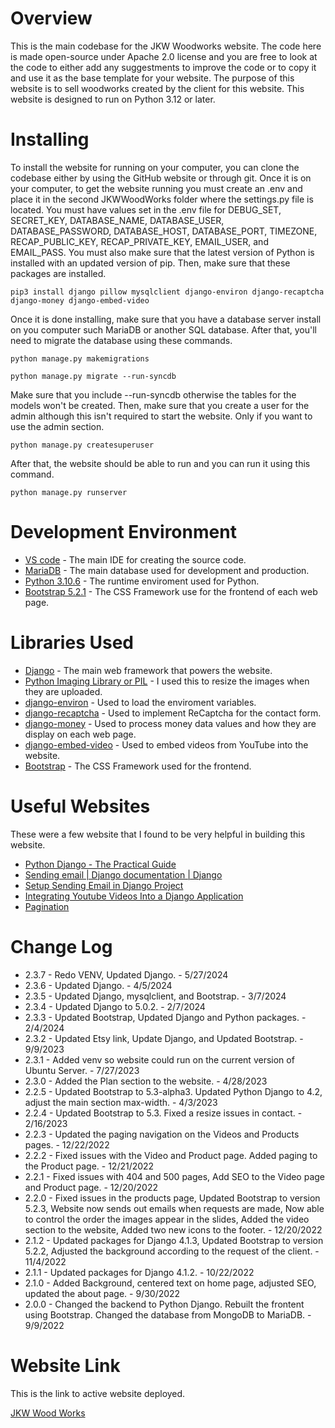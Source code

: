 # Overview
This is the main codebase for the JKW Woodworks website. The code here is made open-source under Apache 2.0 license and you are free to look at the code to either add any suggestments to improve the code or to copy it and use it as the base template for your website. The purpose of this website is to sell woodworks created by the client for this website. This website is designed to run on Python 3.12 or later.


# Installing
To install the website for running on your computer, you can clone the codebase either by using the GitHub website or through git. Once it is on your computer, to get the website running you must create an .env and place it in the second JKWWoodWorks folder where the settings.py file is located. You must have values set in the .env file for DEBUG_SET, SECRET_KEY, DATABASE_NAME, DATABASE_USER, DATABASE_PASSWORD, DATABASE_HOST, DATABASE_PORT, TIMEZONE, RECAP_PUBLIC_KEY, RECAP_PRIVATE_KEY, EMAIL_USER, and EMAIL_PASS. You must also make sure that the latest version of Python is installed with an updated version of pip. Then, make sure that these packages are installed.
```
pip3 install django pillow mysqlclient django-environ django-recaptcha django-money django-embed-video
```
Once it is done installing, make sure that you have a database server install on you computer such MariaDB or another SQL database. After that, you'll need to migrate the database using these commands.
```
python manage.py makemigrations
```
```
python manage.py migrate --run-syncdb
```
Make sure that you include --run-syncdb otherwise the tables for the models won't be created. Then, make sure that you create a user for the admin although this isn't required to start the website. Only if you want to use the admin section.
```
python manage.py createsuperuser
```
After that, the website should be able to run and you can run it using this command.
```
python manage.py runserver
```


# Development Environment
* [VS code](https://code.visualstudio.com/) - The main IDE for creating the source code.
* [MariaDB](https://mariadb.org/) - The main database used for development and production.
* [Python 3.10.6](https://www.python.org/) - The runtime enviroment used for Python.
* [Bootstrap 5.2.1](https://getbootstrap.com/docs/5.2/getting-started/introduction/) - The CSS Framework use for the frontend of each web page.


# Libraries Used
* [Django](https://www.djangoproject.com/) - The main web framework that powers the website.
* [Python Imaging Library or PIL](https://python-pillow.org/) - I used this to resize the images when they are uploaded.
* [django-environ](https://django-environ.readthedocs.io/en/latest/) - Used to load the enviroment variables.
* [django-recaptcha](https://github.com/torchbox/django-recaptcha) - Used to implement ReCaptcha for the contact form.
* [django-money](https://django-money.readthedocs.io/en/stable/) - Used to process money data values and how they are display on each web page.
* [django-embed-video](https://django-embed-video.readthedocs.io/en/latest/) - Used to embed videos from YouTube into the website.
* [Bootstrap](https://getbootstrap.com/) - The CSS Framework used for the frontend.


# Useful Websites
These were a few website that I found to be very helpful in building this website.

* [Python Django - The Practical Guide](https://www.udemy.com/share/104wQs3@RslbiNqsmO9a3w8M7W1O6VrwpLagNEYjMZD12G0NKmY3VKk0391vZ1EhRKe6fyIiUw==/)
* [Sending email | Django documentation | Django](https://docs.djangoproject.com/en/4.1/topics/email/)
* [Setup Sending Email in Django Project](https://www.geeksforgeeks.org/setup-sending-email-in-django-project/)
* [Integrating Youtube Videos Into a Django Application](https://www.section.io/engineering-education/integrating-youtube-videos-into-a-django-application/)
* [Pagination](https://docs.djangoproject.com/en/4.1/topics/pagination/)

# Change Log
* 2.3.7 - Redo VENV, Updated Django. - 5/27/2024
* 2.3.6 - Updated Django. - 4/5/2024
* 2.3.5 - Updated Django, mysqlclient, and Bootstrap. - 3/7/2024
* 2.3.4 - Updated Django to 5.0.2. - 2/7/2024
* 2.3.3 - Updated Bootstrap, Updated Django and Python packages. - 2/4/2024
* 2.3.2 - Updated Etsy link, Update Django, and Updated Bootstrap. - 9/9/2023
* 2.3.1 - Added venv so website could run on the current version of Ubuntu Server. - 7/27/2023
* 2.3.0 - Added the Plan section to the website. - 4/28/2023
* 2.2.5 - Updated Bootstrap to 5.3-alpha3. Updated Python Django to 4.2, adjust the main section max-width. - 4/3/2023
* 2.2.4 - Updated Bootstrap to 5.3. Fixed a resize issues in contact. - 2/16/2023
* 2.2.3 - Updated the paging navigation on the Videos and Products pages. - 12/22/2022
* 2.2.2 - Fixed issues with the Video and Product page. Added paging to the Product page. - 12/21/2022
* 2.2.1 - Fixed issues with 404 and 500 pages, Add SEO to the Video page and Product page. - 12/20/2022
* 2.2.0 - Fixed issues in the products page, Updated Bootstrap to version 5.2.3, Website now sends out emails when requests are made, Now able to control the order the images appear in the slides, Added the video section to the website, Added two new icons to the footer. - 12/20/2022
* 2.1.2 - Updated packages for Django 4.1.3, Updated Bootstrap to version 5.2.2, Adjusted the background according to the request of the client. - 11/4/2022
* 2.1.1 - Updated packages for Django 4.1.2. - 10/22/2022
* 2.1.0 - Added Background, centered text on home page, adjusted SEO, updated the about page. - 9/30/2022
* 2.0.0 - Changed the backend to Python Django. Rebuilt the frontent using Bootstrap. Changed the database from MongoDB to MariaDB. - 9/9/2022

# Website Link
This is the link to active website deployed.

[JKW Wood Works](https://www.jkwwoodworks.com/)
